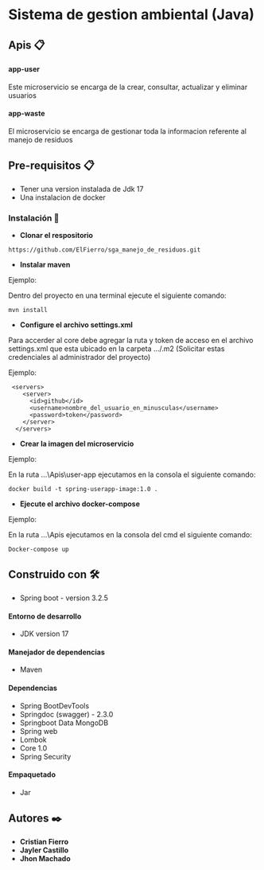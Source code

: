 # Sistema de gestion ambiental (Java)

## Apis 📋 

#### app-user

Este microservicio se encarga de la crear, consultar, actualizar y eliminar usuarios

#### app-waste

El microservicio se encarga de gestionar toda la informacion referente al manejo de residuos

## Pre-requisitos 📋

- Tener una version instalada de Jdk 17
- Una instalacion de docker

### Instalación 🔧

- **Clonar el respositorio**

```
https://github.com/ElFierro/sga_manejo_de_residuos.git
```
- **Instalar maven**

Ejemplo:

Dentro del proyecto en una terminal ejecute el siguiente comando:

```
mvn install
```
- **Configure el archivo settings.xml**

Para accerder al core debe agregar la ruta y token de acceso en el archivo settings.xml que esta ubicado en la carpeta .../.m2 (Solicitar estas credenciales al administrador del proyecto)

Ejemplo:
```
 <servers>
    <server>
      <id>github</id>
      <username>nombre_del_usuario_en_minusculas</username>
      <password>token</password>
    </server>
  </servers>
```

- **Crear la imagen del microservicio**

Ejemplo:

En la ruta ...\Apis\user-app ejecutamos en la consola el siguiente comando:

```
docker build -t spring-userapp-image:1.0 .
```

- **Ejecute el archivo docker-compose**

Ejemplo:

En la ruta ...\Apis ejecutamos en la consola del cmd el siguiente comando:

```
Docker-compose up
```

## Construido con 🛠️

- Spring boot - version 3.2.5

#### Entorno de desarrollo

- JDK version 17

#### Manejador de dependencias

- Maven

#### Dependencias

- Spring BootDevTools
- Springdoc (swagger) - 2.3.0
- Springboot Data MongoDB
- Spring web
- Lombok
- Core 1.0
- Spring Security

#### Empaquetado

- Jar

## Autores ✒️

* **Cristian Fierro** 
* **Jayler Castillo** 
* **Jhon Machado** 
